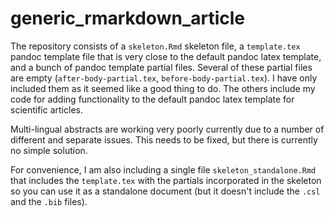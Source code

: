# generic_rmarkdown_article

The repository consists of a `skeleton.Rmd` skeleton file, a
`template.tex` pandoc template file that is very close to the default
pandoc latex template, and a bunch of pandoc template
partial files. Several of these partial files are empty (`after-body-partial.tex`,
`before-body-partial.tex`). I have only included them as it seemed
like a good thing to do. The others include my code for adding
functionality to the default pandoc latex template for scientific
articles.

Multi-lingual abstracts are working very poorly currently due to a
number of different and separate issues. This needs to be fixed, but
there is currently no simple solution.

For convenience, I am also including a single file
`skeleton_standalone.Rmd` that includes the `template.tex` with the
partials incorporated in the skeleton so you can use it as a
standalone document (but it doesn't include the `.csl` and the `.bib` files). 
